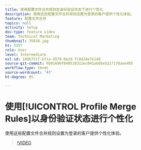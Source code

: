```yaml
---
title: 使用配置文件合并规则在身份验证状态下进行个性化
description: 使用这些配置文件合并规则设置为登录的客户提供个性化体验。
feature: 配置文件合并
topics: null
activity: setup
doc-type: feature video
team: Technical Marketing
thumbnail: 35938.jpg
kt: 5357
role: User
level: Intermediate
exl-id: 189b751f-b71a-4579-8e2d-fc0d24e7e148
source-git-commit: 4b91696f840518312ec041abdbe5217178aee405
workflow-type: tm+mt
source-wordcount: '47'
ht-degree: 0%

---
```


# 使用[!UICONTROL Profile Merge Rules]以身份验证状态进行个性化

使用这些配置文件合并规则设置为登录的客户提供个性化体验。

>[!VIDEO](https://video.tv.adobe.com/v/35938/?quality=12&learn=on)
